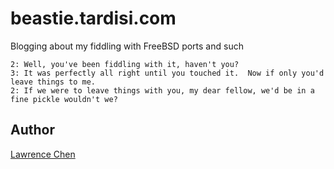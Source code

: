 # beastie.tardisi.com

Blogging about my fiddling with FreeBSD ports and such

    2: Well, you've been fiddling with it, haven't you?
    3: It was perfectly all right until you touched it.  Now if only you'd leave things to me.
    2: If we were to leave things with you, my dear fellow, we'd be in a fine pickle wouldn't we?

## Author

[Lawrence Chen](https://github.com/TheDreamer)
